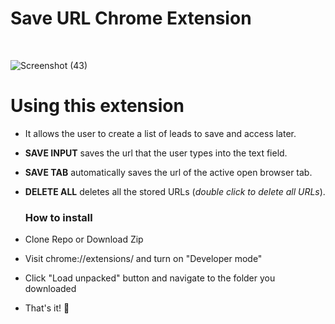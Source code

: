 # Save URL Chrome Extension

<br>



![Screenshot (43)](https://github.com/20a31a05g3/save_url_chrome_extension/assets/87414605/75ae9676-030a-485a-97a1-84c19e0a7333)

# Using this extension
- It allows the user to create a list of leads to save and access later.

- **SAVE INPUT** saves the url that the user types into the text field.

- **SAVE TAB** automatically saves the url of the active open browser tab.

- **DELETE ALL** deletes all the stored URLs (<i>double click to delete all URLs</i>).

  ### How to install

- Clone Repo or Download Zip
- Visit chrome://extensions/ and turn on "Developer mode"
- Click "Load unpacked" button and navigate to the folder you downloaded
- That's it! 🎉



